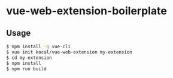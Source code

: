 # vue-web-extension-boilerplate

## Usage

```bash
$ npm install -g vue-cli
$ vue init kocal/vue-web-extension my-extension
$ cd my-extension
$ npm install
$ npm run build
```

